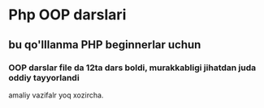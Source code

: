 # Php OOP darslari

## bu qo'lllanma PHP beginnerlar uchun

### OOP darslar file da 12ta dars boldi, murakkabligi jihatdan juda oddiy tayyorlandi

amaliy vazifalr yoq xozircha.